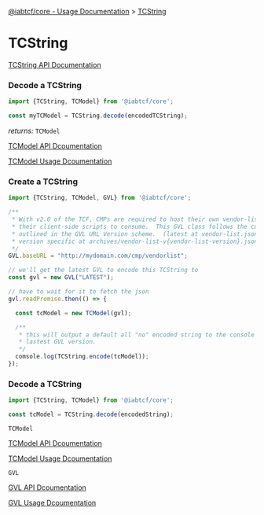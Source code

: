 [@iabtcf/core - Usage Documentation](README.md) > [TCString](tcstring.md)

# TCString

[TCString API Documentation](../api/classes/tcstring.md)

### Decode a TCString

```typescript
import {TCString, TCModel} from '@iabtcf/core';

const myTCModel = TCString.decode(encodedTCString);

```
*returns:* `TCModel`

[TCModel API Dcoumentation](../api/classes/tcmodel.md)

[TCModel Usage Dcoumentation](tcmodel.md)

### Create a TCString

```typescript
import {TCString, TCModel, GVL} from '@iabtcf/core';

/**
 * With v2.0 of the TCF, CMPs are required to host their own vendor-list.json for
 * their client-side scripts to consume.  This GVL class follows the convention
 * outlined in the GVL URL Version scheme.  (latest at vendor-list.json and
 * version specific at archives/vendor-list-v{vendor-list-version}.json
 */
GVL.baseURL = "http://mydomain.com/cmp/vendorlist";

// we'll get the latest GVL to encode this TCString to
const gvl = new GVL("LATEST");

// have to wait for it to fetch the json
gvl.readPromise.then(() => {

  const tcModel = new TCModel(gvl);

  /**
   * this will output a default all "no" encoded string to the console at the
   * lastest GVL version.
   */
  comsole.log(TCString.encode(tcModel));
});
```

### Decode a TCString

```typescript
import {TCString, TCModel} from '@iabtcf/core';

const tcModel = TCString.decode(encodedString);

```

`TCModel`

[TCModel API Dcoumentation](../api/classes/tcmodel.md)

[TCModel Usage Dcoumentation](tcmodel.md)

`GVL`

[GVL API Dcoumentation](../api/classes/gvl.md)

[GVL Usage Dcoumentation](gvl.md)
